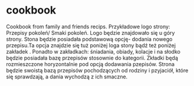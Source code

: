 # cookbook
Cookbook from family and friends recips.
Przykładowe logo strony: Przepisy pokoleń/ Smaki pokoleń. Logo będzie znajdowało się u góry strony.
Stona będzie posiadała podstawową opcję- dodania nowego przepisu.Ta opcja znajdzie się tuż poniżej loga stony bądź też poniżej zakładek .
Ponadto w zakładkach: śniadania, obiady, kolacje i na słodko będzie posiadała bazę przepisów stosownie do kategorii. Zkładki będą rozmieszczone horyzontalnie pod opcją dodawania pzepisów.
Strona będzie swoistą bazą przepisów pochodzących od rodziny i pzyjaciół, które się sprawdzają, a dania wychodzą z ich smaczne.